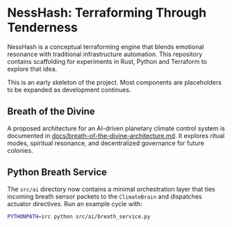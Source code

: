 # NessHash: Terraforming Through Tenderness

NessHash is a conceptual terraforming engine that blends emotional resonance with traditional infrastructure automation. This repository contains scaffolding for experiments in Rust, Python and Terraform to explore that idea.

This is an early skeleton of the project. Most components are placeholders to be expanded as development continues.

## Breath of the Divine
A proposed architecture for an AI-driven planetary climate control system is documented in [docs/breath-of-the-divine-architecture.md](docs/breath-of-the-divine-architecture.md). It explores ritual modes, spiritual resonance, and decentralized governance for future colonies.

## Python Breath Service
The `src/ai` directory now contains a minimal orchestration layer that ties
incoming breath sensor packets to the `ClimateBrain` and dispatches actuator
directives. Run an example cycle with:

```bash
PYTHONPATH=src python src/ai/breath_service.py
```
